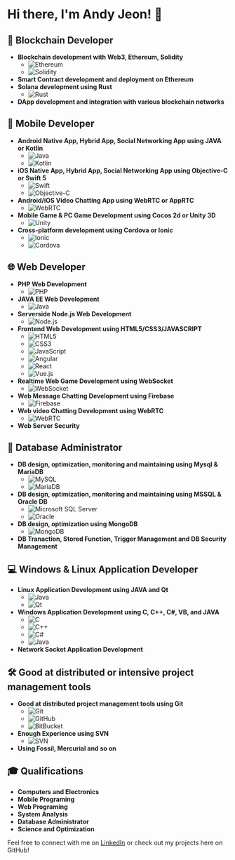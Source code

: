 # Hi there, I'm Andy Jeon! 👋

## 🚀 Blockchain Developer

- **Blockchain development with Web3, Ethereum, Solidity**
  - ![Ethereum](https://img.shields.io/badge/Ethereum-3C3C3D?style=flat&logo=ethereum&logoColor=white)
  - ![Solidity](https://img.shields.io/badge/Solidity-363636?style=flat&logo=solidity&logoColor=white)
- **Smart Contract development and deployment on Ethereum**
- **Solana development using Rust**
  - ![Rust](https://img.shields.io/badge/Rust-000000?style=flat&logo=rust&logoColor=white)
- **DApp development and integration with various blockchain networks**

## 📱 Mobile Developer

- **Android Native App, Hybrid App, Social Networking App using JAVA or Kotlin**
  - ![Java](https://img.shields.io/badge/Java-007396?style=flat&logo=java&logoColor=white)
  - ![Kotlin](https://img.shields.io/badge/Kotlin-0095D5?style=flat&logo=kotlin&logoColor=white)
- **iOS Native App, Hybrid App, Social Networking App using Objective-C or Swift 5**
  - ![Swift](https://img.shields.io/badge/Swift-FA7343?style=flat&logo=swift&logoColor=white)
  - ![Objective-C](https://img.shields.io/badge/Objective--C-EB3B5A?style=flat&logo=apple&logoColor=white)
- **Android/iOS Video Chatting App using WebRTC or AppRTC**
  - ![WebRTC](https://img.shields.io/badge/WebRTC-333333?style=flat&logo=webrtc&logoColor=white)
- **Mobile Game & PC Game Development using Cocos 2d or Unity 3D**
  - ![Unity](https://img.shields.io/badge/Unity-000000?style=flat&logo=unity&logoColor=white)
- **Cross-platform development using Cordova or Ionic**
  - ![Ionic](https://img.shields.io/badge/Ionic-3880FF?style=flat&logo=ionic&logoColor=white)
  - ![Cordova](https://img.shields.io/badge/Cordova-E8E8E8?style=flat&logo=apache-cordova&logoColor=black)

## 🌐 Web Developer

- **PHP Web Development**
  - ![PHP](https://img.shields.io/badge/PHP-777BB4?style=flat&logo=php&logoColor=white)
- **JAVA EE Web Development**
  - ![Java](https://img.shields.io/badge/Java-007396?style=flat&logo=java&logoColor=white)
- **Serverside Node.js Web Development**
  - ![Node.js](https://img.shields.io/badge/Node.js-339933?style=flat&logo=nodedotjs&logoColor=white)
- **Frontend Web Development using HTML5/CSS3/JAVASCRIPT**
  - ![HTML5](https://img.shields.io/badge/HTML5-E34F26?style=flat&logo=html5&logoColor=white)
  - ![CSS3](https://img.shields.io/badge/CSS3-1572B6?style=flat&logo=css3&logoColor=white)
  - ![JavaScript](https://img.shields.io/badge/JavaScript-F7DF1E?style=flat&logo=javascript&logoColor=black)
  - ![Angular](https://img.shields.io/badge/Angular-DD0031?style=flat&logo=angular&logoColor=white)
  - ![React](https://img.shields.io/badge/React-61DAFB?style=flat&logo=react&logoColor=black)
  - ![Vue.js](https://img.shields.io/badge/Vue.js-4FC08D?style=flat&logo=vuedotjs&logoColor=white)
- **Realtime Web Game Development using WebSocket**
  - ![WebSocket](https://img.shields.io/badge/WebSocket-000000?style=flat&logo=websocket&logoColor=white)
- **Web Message Chatting Development using Firebase**
  - ![Firebase](https://img.shields.io/badge/Firebase-FFCA28?style=flat&logo=firebase&logoColor=black)
- **Web video Chatting Development using WebRTC**
  - ![WebRTC](https://img.shields.io/badge/WebRTC-333333?style=flat&logo=webrtc&logoColor=white)
- **Web Server Security**

## 💾 Database Administrator

- **DB design, optimization, monitoring and maintaining using Mysql & MariaDB**
  - ![MySQL](https://img.shields.io/badge/MySQL-4479A1?style=flat&logo=mysql&logoColor=white)
  - ![MariaDB](https://img.shields.io/badge/MariaDB-003545?style=flat&logo=mariadb&logoColor=white)
- **DB design, optimization, monitoring and maintaining using MSSQL & Oracle DB**
  - ![Microsoft SQL Server](https://img.shields.io/badge/Microsoft%20SQL%20Server-CC2927?style=flat&logo=microsoft%20sql%20server&logoColor=white)
  - ![Oracle](https://img.shields.io/badge/Oracle-F80000?style=flat&logo=oracle&logoColor=white)
- **DB design, optimization using MongoDB**
  - ![MongoDB](https://img.shields.io/badge/MongoDB-47A248?style=flat&logo=mongodb&logoColor=white)
- **DB Tranaction, Stored Function, Trigger Management and DB Security Management**

## 💻 Windows & Linux Application Developer

- **Linux Application Development using JAVA and Qt**
  - ![Java](https://img.shields.io/badge/Java-007396?style=flat&logo=java&logoColor=white)
  - ![Qt](https://img.shields.io/badge/Qt-41CD52?style=flat&logo=qt&logoColor=white)
- **Windows Application Development using C, C++, C#, VB, and JAVA**
  - ![C](https://img.shields.io/badge/C-A8B9CC?style=flat&logo=c&logoColor=white)
  - ![C++](https://img.shields.io/badge/C++-00599C?style=flat&logo=c%2B%2B&logoColor=white)
  - ![C#](https://img.shields.io/badge/C%23-239120?style=flat&logo=c-sharp&logoColor=white)
  - ![Java](https://img.shields.io/badge/Java-007396?style=flat&logo=java&logoColor=white)
- **Network Socket Application Development**

## 🛠️ Good at distributed or intensive project management tools

- **Good at distributed project management tools using Git**
  - ![Git](https://img.shields.io/badge/Git-F05032?style=flat&logo=git&logoColor=white)
  - ![GitHub](https://img.shields.io/badge/GitHub-181717?style=flat&logo=github&logoColor=white)
  - ![BitBucket](https://img.shields.io/badge/Bitbucket-0052CC?style=flat&logo=bitbucket&logoColor=white)
- **Enough Experience using SVN**
  - ![SVN](https://img.shields.io/badge/Subversion-809CC9?style=flat&logo=apache-subversion&logoColor=white)
- **Using Fossil, Mercurial and so on**

## 🎓 Qualifications

- **Computers and Electronics**
- **Mobile Programing**
- **Web Programing**
- **System Analysis**
- **Database Administrator**
- **Science and Optimization**

Feel free to connect with me on [LinkedIn](https://www.linkedin.com/profile/andyjeon1108) or check out my projects here on GitHub!
